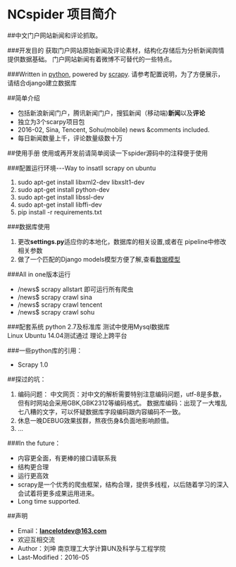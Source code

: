 # NCspider  项目简介   
##中文门户网站新闻和评论抓取。

###开发目的
    获取门户网站原始新闻及评论素材，结构化存储后为分析新闻舆情提供数据基础。 
    门户网站新闻有着微博不可替代的一些特点。 

###Written in [python], powered by [scrapy]. 
请参考配置说明，为了方便展示，请结合django建立数据库

##简单介绍
* 包括新浪新闻门户，腾讯新闻门户，搜狐新闻（移动端)**新闻**以及**评论**
* 独立为3个scarpy项目包
* 2016-02, Sina, Tencent, Sohu(mobile) news &comments included.
* 每日新闻数量上千，评论数量级数十万

##使用手册
  使用或再开发前请简单阅读一下spider源码中的注释便于使用

###配置运行环境---Way to insatll scrapy on ubuntu 
  1. sudo apt-get install libxml2-dev libxslt1-dev
  2. sudo apt-get install python-dev
  3. sudo apt-get install libssl-dev 
  4. sudo apt-get install libffi-dev
  5. pip install -r requirements.txt

###数据库使用
  1. 更改**settings.py**适应你的本地化，数据库的相关设置,或者在 pipeline中修改相关参数
  2. 做了一个匹配的Django models模型方便了解,查看[数据模型](https://github.com/build2last/NCspider/blob/master/web%20demo/news_opin/models.py)

###All in one版本运行
  * /news$ scrapy allstart   即可运行所有爬虫
  * /news$ scrapy crawl sina
  * /news$ scrapy crawl tencent
  * /news$ scrapy crawl sohu

###配套系统
    python 2.7及标准库
    测试中使用Mysql数据库  
    Linux Ubuntu 14.04测试通过
    理论上跨平台

###一些python库的引用：
* Scrapy 1.0


##探过的坑：
1. 编码问题：
中文网页：对中文的解析需要特别注意编码问题，utf-8是多数，但有时网站会采用GBK,GBK2312等编码格式。
数据库编码：出现了一大堆乱七八糟的文字，可以怀疑数据库字段编码跟内容编码不一致。
2. 休息一晚DEBUG效果拔群，熬夜伤身&负面地影响颜值。
3. ...

###In the future：
* 内容更全面，有更棒的接口请联系我
* 结构更合理
* 运行更高效
* scrapy是一个优秀的爬虫框架，结构合理，提供多线程，以后随着学习的深入会试着将更多成果运用进来。
* Long time supported.


##声明
* Email：**lancelotdev@163.com**
* 欢迎互相交流
* Author：刘坤 南京理工大学计算UN及科学与工程学院
* Last-Modified：2016-05

[python]:https://www.python.org/
[scrapy]:http://scrapy.org/
